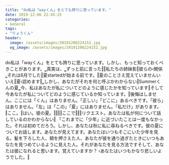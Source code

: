 ```yaml
---
title: "do私は「wayくん」をとても誇りに思っています。"
date: 2019-12-06 22:45:25
categories:
- General
tags:
- "りょうくん"
header:
  image: /assets/images/20191206224152.jpg
  og_image: /assets/images/20191206224152.jpg
---
```


do私は「wayくん」をとても誇りに思っています。しかし、もっと知っておくべきことがあります。‗真実は、‗ずっと前に言った‖‖私たちの姉妹‪影‖彼らの‹関係‗それは6月でした‖夏startedが始まる前です。‖夏のことさえ覚えていませんいいえ‖夏‹認めます‖‗しかし、あなたがそれを何と呼ぶかわからない‖Summerくんの夏‗今、私はあなたが私についてどのように感じたかを知っています‖そして今あなたが私についてどのように感じているか知っています。‖後悔はしません。ここには「‪くん」はありません。「正しい」「どこに」あるべきです。「彼ら」はありません。「左」は「この」「夏」にはありません。「私だけ」があります。 ‪‖ここ。‖はい。‪彼の夏。‖‪‪‖‖‖‪ここで‖‪‖‖リクエスト。‪あなたは私が何について話しているのかわからない‖‪ 「これまでに「少年」に近づいたことは一度もなかった。それは初めてだろう。しかし、あなたは秋に私に尋ねるべきです。彼の夏についてお話します。あなたが見えてます。あなたはいつもそこにいた少年を見る。髪を下ろした人、頬を押さえた人、あなたが彼を通り過ぎたときにいつもあなたを見つめているように見えた人。それがあなたを見る方法ですそして、あなたは彼になれると思います。覚えていますか？ ‹あなたはいつもかなり悲しいようでした。‖
